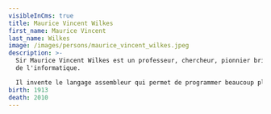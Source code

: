 ```yaml
---
visibleInCms: true
title: Maurice Vincent Wilkes
first_name: Maurice Vincent
last_name: Wilkes
image: /images/persons/maurice_vincent_wilkes.jpeg
description: >-
  Sir Maurice Vincent Wilkes est un professeur, chercheur, pionnier britannique
  de l'informatique.

  Il invente le langage assembleur qui permet de programmer beaucoup plus rapidement qu'en langage machine.
birth: 1913
death: 2010
---
```


